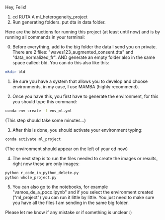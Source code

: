 Hey, Felix!

1. cd RUTA A ml_heterogeneity_project
2. Run generating folders. put dta in data folder.

 






Here are the istructions for running this project (at least until now) and is by running all commands in your terminal:

0. Before everything, add to the big folder the data I send you on private. There are 2 files: "waves123_augmented_consent.dta" and "data_normalized_fr". AND generate an empty folder also in the same space called: bld. You can do this also like this:
```bash
mkdir bld
```

1. Be sure you have a system that allows you to develop and choose environments, in my case, I use MAMBA (highly recommend).

2. Once you have this, you first have to generate the environment, for this you should type this command:

```bash
conda env create -f env_ml.yml
```
(This step should take some minutes...)

3. After this is done, you should activate your environment typing:

```bash
conda activate ml_project
```
(The environment should appear on the left of your cd now)

4. The next step is to run the files needed to create the images or results, right now these are only images:
```bash
python r_code_in_python_delete.py
python whole_project.py
```

5. You can also go to the notebooks, for example "vamos_de_a_poco.ipynb" and if you select the environment created ("ml_project") you can run it little by little. You just need to make sure you have all the files I am sending in the same big folder.

Please let me know if any mistake or if something is unclear :)